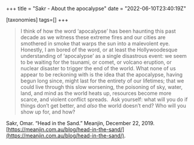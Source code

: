 +++
title = "Sakr - About the apocalypse"
date = "2022-06-10T23:40:19Z"

[taxonomies]
tags=[]
+++
> I think of how the word ‘apocalypse’ has been haunting this past decade as we witness these extreme fires and our cities are smothered in smoke that warps the sun into a malevolent eye. Honestly, I am bored of the word, or at least the Hollywoodesque understanding of ‘apocalypse’ as a single disastrous event: we seem to be waiting for the tsunami, or comet, or volcano eruption, or nuclear disaster to trigger the end of the world. What none of us appear to be reckoning with is the idea that the apocalypse, having begun long since, might last for the entirety of our lifetimes; that we could live through this slow worsening, the poisoning of sky, water, land, and mind as the world heats up, resources become more scarce, and violent conflict spreads.  Ask yourself: what will you do if things don’t get better, and _also_ the world doesn’t end? Who will you show up for, and how?

Sakr, Omar. “Head in the Sand.” Meanjin, December 22, 2019. [https://meanjin.com.au/blog/head-in-the-sand/](https://meanjin.com.au/blog/head-in-the-sand/).
